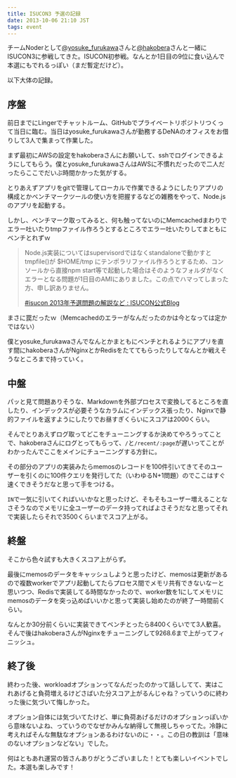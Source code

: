 ```yaml
---
title: ISUCON3 予選の記録
date: 2013-10-06 21:10 JST
tags: event
---
```


チームNoderとして[@yosuke_furukawa](https://twitter.com/yosuke_furukawa)さんと[@hakobera](https://twitter.com/hakobera)さんと一緒にISUCON3に参戦してきた。ISUCON初参戦。なんとか1日目の9位に食い込んで本選にもでれるっぽい（まだ暫定だけど）。

以下大体の記録。

## 序盤

前日までにLingerでチャットルーム、GitHubでプライベートリポジトリつくって当日に臨む。当日はyosuke_furukawaさんが勤務するDeNAのオフィスをお借りして3人で集まって作業した。

まず最初にAWSの設定をhakoberaさんにお願いして、sshでログインできるようにしてもらう。僕とyosuke_furukawaさんはAWSに不慣れだったので二人だったらここでだいぶ時間かかった気がする。

とりあえずアプリをgitで管理してローカルで作業できるようにしたりアプリの構成とかベンチマークツールの使い方を把握するなどの雑務をやって、Node.jsのアプリを起動する。

しかし、ベンチマーク取ってみると、何も触ってないのにMemcachedまわりでエラー吐いたりtmpファイル作ろうとするところでエラー吐いたりしてまともにベンチとれずｗ

> Node.js実装についてはsupervisordではなくstandaloneで動かすとtmpfile()が $HOME/tmp にテンポラリファイル作ろうとするため、コンソールから直接npm start等で起動した場合はそのようなフォルダがなくエラーとなる問題が1日目のAMIにありました。この点でハマってしまった方、申し訳ありません。
> 
> <a href="http://isucon.net/archives/32853582.html">#isucon 2013年予選問題の解説など : ISUCON公式Blog</a>

まさに罠だったｗ（Memcachedのエラーがなんだったのかは今となっては定かではない）

僕とyosuke_furukawaさんでなんとかまともにベンチとれるようにアプリを直す間にhakoberaさんがNginxとかRedisをたててもらったりしてなんとか戦えそうなところまで持っていく。

## 中盤

パッと見て問題ありそうな、Markdownを外部プロセスで変換してるところを直したり、インデックスが必要そうなカラムにインデックス張ったり、Nginxで静的ファイルを返すようにしたりでお昼すぎくらいにスコアは2000くらい。

そんでとりあえずログ取ってどこをチューニングするか決めてやろうってことで、hakoberaさんにログとってもらって、`/`と`/recent/:page`が遅いってことがわかったんでここをメインにチューニングする方針に。

その部分のアプリの実装みたらmemosのレコードを100件引いてきてそのユーザーを引くのに100件クエリを発行してた（いわゆるN+1問題）のでここはすぐ速くできそうだなと思って手をつける。

`IN`で一気に引いてくればいいかなと思ったけど、そもそもユーザー増えることなさそうなのでメモリに全ユーザーのデータ持ってればよさそうだなと思ってそれで実装したらそれで3500くらいまでスコア上がる。

## 終盤

そこから色々試すも大きくスコア上がらず。

最後にmemosのデータをキャッシュしようと思ったけど、memosは更新があるので複数workerでアプリ起動してたらプロセス間でメモリ共有できないなーと思いつつ、Redisで実装してる時間なかったので、worker数を1にしてメモリにmemosのデータを突っ込めばいいかと思って実装し始めたのが終了一時間前くらい。

なんとか30分前くらいに実装できてベンチとったら8400くらいでて3人歓喜。そんで後はhakoberaさんがNginxをチューニングして9268.6まで上がってフィニッシュ。

## 終了後

終わった後、workloadオプションってなんだったのかって話ししてて、実はこれあげると負荷増えるけどさばいた分スコア上がるんじゃね？っていうのに終わった後に気づいて悔しかった。

オプション自体には気づいてたけど、単に負荷あげるだけのオプションっぽいから意味ないよね、っていうのでなぜかみんな納得して無視しちゃってた。冷静に考えればそんな無駄なオプションあるわけないのに・・。この日の教訓は「意味のないオプションなどない」でした。

何はともあれ運営の皆さんありがとうございました！とても楽しいイベントでした。本選も楽しみです！
